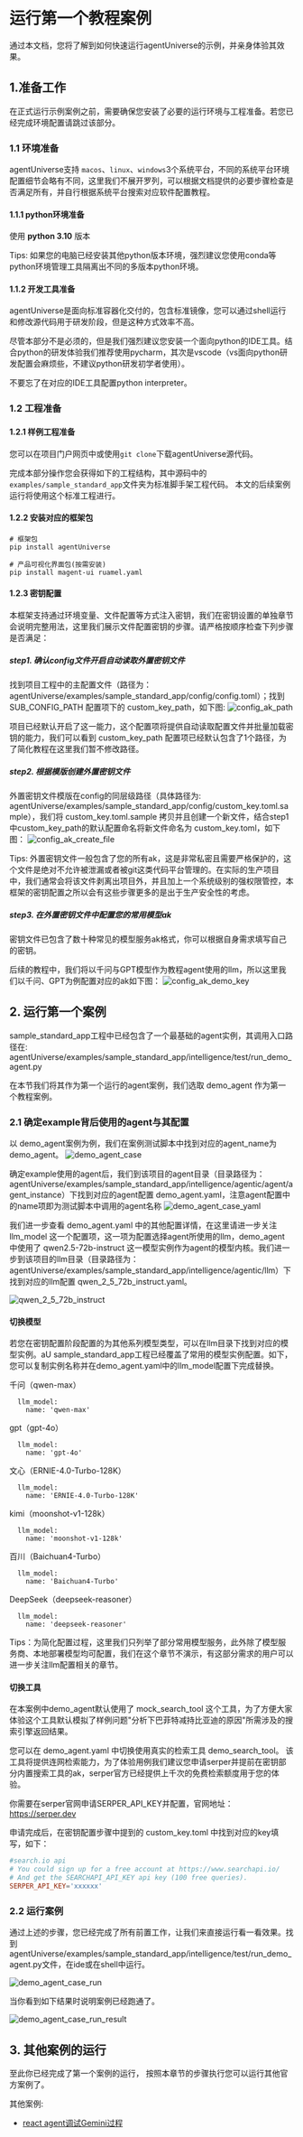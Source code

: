 # 运行第一个教程案例
通过本文档，您将了解到如何快速运行agentUniverse的示例，并亲身体验其效果。

## 1.准备工作
在正式运行示例案例之前，需要确保您安装了必要的运行环境与工程准备。若您已经完成环境配置请跳过该部分。

### 1.1 环境准备
agentUniverse支持 `macos`、`linux`、`windows`3个系统平台，不同的系统平台环境配置细节会略有不同，这里我们不展开罗列，可以根据文档提供的必要步骤检查是否满足所有，并自行根据系统平台搜索对应软件配置教程。

#### 1.1.1 python环境准备
使用 **python 3.10** 版本

Tips: 如果您的电脑已经安装其他python版本环境，强烈建议您使用conda等python环境管理工具隔离出不同的多版本python环境。

#### 1.1.2 开发工具准备
agentUniverse是面向标准容器化交付的，包含标准镜像，您可以通过shell运行和修改源代码用于研发阶段，但是这种方式效率不高。

尽管本部分不是必须的，但是我们强烈建议您安装一个面向python的IDE工具。结合python的研发体验我们推荐使用pycharm，其次是vscode（vs面向python研发配置会麻烦些，不建议python研发初学者使用）。

不要忘了在对应的IDE工具配置python interpreter。

### 1.2 工程准备
#### 1.2.1 样例工程准备
您可以在项目门户网页中或使用`git clone`下载agentUniverse源代码。

完成本部分操作您会获得如下的工程结构，其中源码中的`examples/sample_standard_app`文件夹为标准脚手架工程代码。 本文的后续案例运行将使用这个标准工程进行。

#### 1.2.2 安装对应的框架包
```shell
# 框架包
pip install agentUniverse

# 产品可视化界面包(按需安装)
pip install magent-ui ruamel.yaml
```

#### 1.2.3 密钥配置
本框架支持通过环境变量、文件配置等方式注入密钥，我们在密钥设置的单独章节会说明完整用法，这里我们展示文件配置密钥的步骤。请严格按顺序检查下列步骤是否满足：

##### step1. 确认config文件开启自动读取外置密钥文件
找到项目工程中的主配置文件（路径为：agentUniverse/examples/sample_standard_app/config/config.toml）；找到 SUB_CONFIG_PATH 配置项下的 custom_key_path，如下图:
![config_ak_path](../../_picture/config_ak_path.png)

项目已经默认开启了这一能力，这个配置项将提供自动读取配置文件并批量加载密钥的能力，我们可以看到 custom_key_path 配置项已经默认包含了1个路径，为了简化教程在这里我们暂不修改路径。

##### step2. 根据模版创建外置密钥文件
外置密钥文件模版在config的同层级路径（具体路径为: agentUniverse/examples/sample_standard_app/config/custom_key.toml.sample），我们将 custom_key.toml.sample 拷贝并且创建一个新文件，结合step1中custom_key_path的默认配置命名将新文件命名为 custom_key.toml，如下图：
![config_ak_create_file](../../_picture/config_ak_create_file.png)

Tips: 外置密钥文件一般包含了您的所有ak，这是非常私密且需要严格保护的，这个文件是绝对不允许被泄漏或者被git这类代码平台管理的。在实际的生产项目中，我们通常会将该文件剥离出项目外，并且加上一个系统级别的强权限管控，本框架的密钥配置之所以会有这些步骤更多的是出于生产安全性的考虑。

##### step3. 在外置密钥文件中配置您的常用模型ak
密钥文件已包含了数十种常见的模型服务ak格式，你可以根据自身需求填写自己的密钥。

后续的教程中，我们将以千问与GPT模型作为教程agent使用的llm，所以这里我们以千问、GPT为例配置对应的ak如下图：
![config_ak_demo_key](../../_picture/config_ak_demo_key.png)

## 2. 运行第一个案例
sample_standard_app工程中已经包含了一个最基础的agent实例，其调用入口路径在:
agentUniverse/examples/sample_standard_app/intelligence/test/run_demo_agent.py

在本节我们将其作为第一个运行的agent案例，我们选取 demo_agent 作为第一个教程案例。

### 2.1 确定example背后使用的agent与其配置
以 demo_agent案例为例，我们在案例测试脚本中找到对应的agent_name为demo_agent。
![demo_agent_case](../../_picture/demo_agent_case.png)

确定example使用的agent后，我们到该项目的agent目录（目录路径为：agentUniverse/examples/sample_standard_app/intelligence/agentic/agent/agent_instance）下找到对应的agent配置 demo_agent.yaml，注意agent配置中的name项即为测试脚本中调用的agent名称
![demo_agent_case_yaml](../../_picture/demo_agent_case_yaml.png)

我们进一步查看 demo_agent.yaml 中的其他配置详情，在这里请进一步关注 llm_model 这一个配置项，这一项为配置选择agent所使用的llm，demo_agent 中使用了 qwen2.5-72b-instruct 这一模型实例作为agent的模型内核。我们进一步到该项目的llm目录（目录路径为：agentUniverse/examples/sample_standard_app/intelligence/agentic/llm）下找到对应的llm配置 qwen_2_5_72b_instruct.yaml。

![qwen_2_5_72b_instruct](../../_picture/demo_llm_yaml.png)


#### 切换模型
若您在密钥配置阶段配置的为其他系列模型类型，可以在llm目录下找到对应的模型实例。aU sample_standard_app工程已经覆盖了常用的模型实例配置。如下，您可以复制实例名称并在demo_agent.yaml中的llm_model配置下完成替换。

千问（qwen-max）
```text
  llm_model:
    name: 'qwen-max'
```

gpt（gpt-4o）
```text
  llm_model:
    name: 'gpt-4o'
```

文心（ERNIE-4.0-Turbo-128K）
```text
  llm_model:
    name: 'ERNIE-4.0-Turbo-128K'
```

kimi（moonshot-v1-128k）
```text
  llm_model:
    name: 'moonshot-v1-128k'
```

百川（Baichuan4-Turbo）
```text
  llm_model:
    name: 'Baichuan4-Turbo'
```

DeepSeek（deepseek-reasoner）
```text
  llm_model:
    name: 'deepseek-reasoner'
```

Tips：为简化配置过程，这里我们只列举了部分常用模型服务，此外除了模型服务商、本地部署模型均可配置，我们在这个章节不演示，有这部分需求的用户可以进一步关注llm配置相关的章节。

#### 切换工具
在本案例中demo_agent默认使用了 mock_search_tool 这个工具，为了方便大家体验这个工具默认模拟了样例问题"分析下巴菲特减持比亚迪的原因"所需涉及的搜索引擎返回结果。

您可以在 demo_agent.yaml 中切换使用真实的检索工具 demo_search_tool。 该工具将提供连网检索能力，为了体验用例我们建议您申请serper并提前在密钥部分内置搜索工具的ak，serper官方已经提供上千次的免费检索额度用于您的体验。

你需要在serper官网申请SERPER_API_KEY并配置，官网地址： https://serper.dev

申请完成后，在密钥配置步骤中提到的 custom_key.toml 中找到对应的key填写，如下：

```toml
#search.io api
# You could sign up for a free account at https://www.searchapi.io/
# And get the SEARCHAPI_API_KEY api key (100 free queries).
SERPER_API_KEY='xxxxxx'
```


### 2.2 运行案例
通过上述的步骤，您已经完成了所有前置工作，让我们来直接运行看一看效果。找到agentUniverse/examples/sample_standard_app/intelligence/test/run_demo_agent.py文件，在ide或在shell中运行。

![demo_agent_case_run](../../_picture/demo_agent_case_run.png)

当你看到如下结果时说明案例已经跑通了。

![demo_agent_case_run_result](../../_picture/demo_agent_case_run_result.png)


## 3. 其他案例的运行
至此你已经完成了第一个案例的运行， 按照本章节的步骤执行您可以运行其他官方案例了。

其他案例:
* [react agent调试Gemini过程](https://www.bilibili.com/video/BV1Lbw9e6EsM/?share_source=copy_web&vd_source=6e15707bc107c32d25446b0126ac68da)